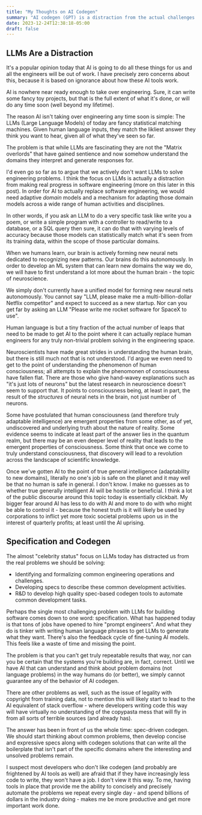 ```yaml
---
title: "My Thoughts on AI Codegen"
summary: "AI codegen (GPT) is a distraction from the actual challenges in software engineering."
date: 2023-12-24T12:38:18-05:00
draft: false
---
```


## LLMs Are a Distraction

It's a popular opinion today that AI is going to do all these things for us and all the engineers will be out of work. I have precisely zero concerns about this, because it is based on ignorance about how these AI tools work.

AI is nowhere near ready enough to take over engineering. Sure, it can write some fancy toy projects, but that is the full extent of what it's done, or will do any time soon (well beyond my lifetime).

The reason AI isn't taking over engineering any time soon is simple: The LLMs (Large Language Models) of today are fancy statistical matching machines. Given human language inputs, they match the likliest answer they think you want to hear, given all of what they've seen so far.

The problem is that while LLMs are fascinating they are not the "Matrix overlords" that have gained sentience and now somehow understand the domains they interpret and generate responses for.

I'd even go so far as to argue that we actively don't want LLMs to solve engineering problems. I think the focus on LLMs is actually a distraction from making real progress in software engineering (more on this later in this post). In order for AI to actually replace software engineering, we would need adaptive *domain* models and a mechanism for adapting those domain models across a wide range of human activities and disciplines.

In other words, if you ask an LLM to do a very specific task like write you a poem, or write a simple program with a controller to read/write to a database, or a SQL query then sure, it can do that with varying levels of accuracy because those models can statistically match what it's seen from its training data, within the scope of those particular domains.

When we humans learn, our brain is actively forming new neural nets dedicated to recognizing new patterns. Our brains do this autonomously. In order to develop an ML system that can learn new domains the way we do, we will have to first understand a lot more about the human brain - the topic of neuroscience.

We simply don't currently have a unified model for forming new neural nets autonomously. You cannot say "LLM, please make me a multi-billion-dollar Netflix competitor" and expect to succeed as a new startup. Nor can you get far by asking an LLM "Please write me rocket software for SpaceX to use".

Human language is but a tiny fraction of the actual number of leaps that need to be made to get AI to the point where it can actually replace human engineers for any truly non-trivial problem solving in the engineering space.

Neuroscientists have made great strides in understanding the human brain, but there is still much not that is not understood. I'd argue we even need to get to the point of understanding the phenomenon of human consciousness; all attempts to explain the phenomonen of consciousness have fallen flat. There are those who give hand-wavey explanations such as "it's just lots of neurons" but the latest research in neuroscience doesn't seem to support that. It points to consciousness being, at least in part, the result of the *structures* of neural nets in the brain, not just number of neurons.

Some have postulated that human consciousness (and therefore truly adaptable intelligence) are emergent properties from some other, as of yet, undiscovered and underlying truth about the nature of reality. Some evidence seems to indicate at least part of the answer lies in the quantum realm, but there may be an even deeper level of reality that leads to the emergent properties of consciousness. Some think that once we come to truly understand consciousness, that discovery will lead to a revolution across the landscape of scientific knowledge.

Once we've gotten AI to the point of true general intelligence (adaptability to new domains), literally no one's job is safe on the planet and it may well be that no human is safe in general. I don't know. I make no guesses as to whether true generally intelligent AI will be hostile or beneficial. I think a lot of the public discourse around this topic today is essentially clickbait. My bigger fear around AI has less to do with AI and more to do with who might be able to control it - because the honest truth is it will likely be used by corporations to inflict yet more toxic societal problems upon us in the interest of quarterly profits; at least until the AI uprising.

## Specification and Codegen

The almost "celebrity status" focus on LLMs today has distracted us from the real problems we should be solving:

- Identifying and formalizing common engineering operations and challenges.
- Developing specs to describe these common development activities.
- R&D to develop high quality spec-based codegen tools to automate common development tasks.

Perhaps the single most challenging problem with LLMs for building software comes down to one word: specification. What has happened today is that tons of jobs have opened to hire "prompt engineers". And what they do is tinker with writing human language phrases to get LLMs to generate what they want. There's also the feedback cycle of fine-tuning AI models. This feels like a waste of time and missing the point.

The problem is that you can't get truly repeatable results that way, nor can you be certain that the systems you're building are, in fact, correct. Until we have AI that can understand and think about problem domains (not language problems) in the way humans do (or better), we simply cannot guarantee any of the behavior of AI codegen.

There are other problems as well, such as the issue of legality with copyright from training data, not to mention this will likely start to lead to the AI equivalent of stack overflow - where developers writing code this way will have virtually no understanding of the copypasta mess that will fly in from all sorts of terrible sources (and already has).

The answer has been in front of us the whole time: spec-driven codegen. We should start thinking about common problems, then develop concise and expressive specs along with codegen solutions that can write all the boilerplate that isn't part of the specific domains where the interesting and unsolved problems remain.

I suspect most developers who don't like codegen (and probably are frightened by AI tools as well) are afraid that if they have increasingly less code to write, they won't have a job. I don't view it this way. To me, having tools in place that provide me the ability to concisely and precisely automate the problems we repeat every single day - and spend billions of dollars in the industry doing - makes me be more productive and get more important work done.

